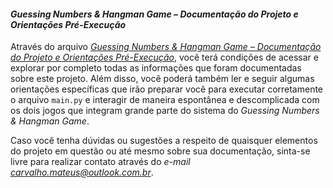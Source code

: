 #### *Guessing Numbers & Hangman Game – Documentação do Projeto e Orientações Pré-Execução*

Através do arquivo *[Guessing Numbers & Hangman Game – Documentação do Projeto e Orientações Pré-Execução](https://drive.google.com/file/d/1HOkwfgb7V0Ly-PBRSUEfjoDbNKU-ThN-/view?usp=sharing)*, você terá condições de acessar e explorar por completo todas as informações que foram documentadas sobre este projeto. Além disso, você poderá também ler e seguir algumas orientações específicas que irão preparar você para executar corretamente o arquivo `main.py` e interagir de maneira espontânea e descomplicada com os dois jogos que integram grande parte do sistema do *Guessing Numbers & Hangman Game*.

Caso você tenha dúvidas ou sugestões a respeito de quaisquer elementos do projeto em questão ou até mesmo sobre sua documentação, sinta-se livre para realizar contato através do *e-mail carvalho.mateus@outlook.com.br*.
